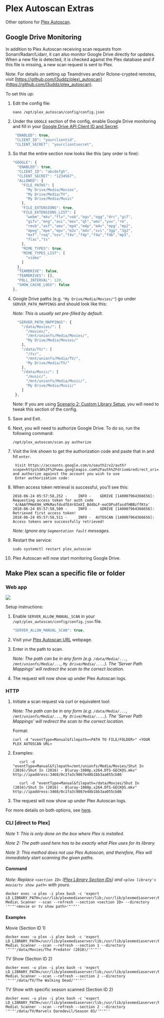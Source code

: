 # Plex Autoscan Extras

Other options for [Plex Autoscan](https://github.com/l3uddz/plex_autoscan).

## Google Drive Monitoring

In addition to Plex Autoscan receiving scan requests from Sonarr/Radarr/Lidarr, it can also monitor Google Drive directly for updates. When a new file is detected, it is checked against the Plex database and if this file is missing, a new scan request is sent to Plex.

Note: For details on setting up Teamdrives and/or Rclone-crypted remotes, visit [https://github.com/l3uddz/plex\_autoscan](https://github.com/l3uddz/plex_autoscan).

To set this up:

1. Edit the config file:

   ```text
   nano /opt/plex_autoscan/config/config.json
   ```

2. Under the `GOOGLE` section of the config, enable Google Drive monitoring and fill in your [Google Drive API Client ID and Secret](google-drive-api-client-id-and-client-secret-1.md).

   ```javascript
    "ENABLED": true,
    "CLIENT_ID": "yourclientid",
    "CLIENT_SECRET": "yourclientsecret",
   ```

3. So that the entire section now looks like this \(any order is fine\):

   ```javascript
   "GOOGLE": {
     "ENABLED": true,
     "CLIENT_ID": "abcdefgh",
     "CLIENT_SECRET": "1234567",
     "ALLOWED": {
       "FILE_PATHS": [
         "My Drive/Media/Movies",
         "My Drive/Media/TV",
         "My Drive/Media/Music"
       ],
       "FILE_EXTENSIONS": true,
       "FILE_EXTENSIONS_LIST": [
         "webm","mkv","flv","vob","ogv","ogg","drc","gif",
         "gifv","mng","avi","mov","qt","wmv","yuv","rm",
         "rmvb","asf","amv","mp4","m4p","m4v","mpg","mp2",
         "mpeg","mpe","mpv","m2v","m4v","svi","3gp","3g2",
         "mxf","roq","nsv","f4v","f4p","f4a","f4b","mp3",
         "flac","ts"
       ],
       "MIME_TYPES": true,
       "MIME_TYPES_LIST": [
         "video"
       ]
     },
     "TEAMDRIVE": false,
     "TEAMDRIVES": [],
     "POLL_INTERVAL": 120,
     "SHOW_CACHE_LOGS": false
   },
   ```

4. Google Drive paths \(e.g. `"My Drive/Media/Movies/"`\) go under `SERVER_PATH_MAPPINGS` and should look like this:

   _Note: This is usually set pre-filled by default._

   ```javascript
     "SERVER_PATH_MAPPINGS": {
       "/data/Movies/": [
         "/movies/",
         "/mnt/unionfs/Media/Movies/",
         "My Drive/Media/Movies/"
       ],
       "/data/TV/": [
         "/tv/",
         "/mnt/unionfs/Media/TV/",
         "My Drive/Media/TV/"
       ],
       "/data/Music/": [
         "/music/",
         "/mnt/unionfs/Media/Music/",
         "My Drive/Media/Music/"
       ]
    },
   ```

   Note: If you are using [Scenario 2: Custom Library Setup](../advanced-configuration/customizing-plex-libraries-1.md#scenario-2), you will need to tweak this section of the config.

5. Save and Exit.
6. Next, you will need to authorize Google Drive. To do so, run the following command:

   ```text
   /opt/plex_autoscan/scan.py authorize
   ```

7. Visit the link shown to get the authorization code and paste that in and hit `enter`.

   ```text
    Visit https://accounts.google.com/o/oauth2/v2/auth?scope=https%3A%2F%2Fwww.googleapis.com%2Fauth%2Fdrive&redirect_uri=urn%3Aietf%3Awg%3Aoauth%3A2.0%3Aoob&response_type=code&client_id=&access_type=offline and authorize against the account you wish to use
    Enter authorization code:
   ```

8. When access token retrieval is successful, you'll see this:

   ```text
   2018-06-24 05:57:58,252 -     INFO -    GDRIVE [140007964366656]: Requesting access token for auth code '4/AAAfPHmX9H_kMkMasfdsdfE4r8ImXI_BddbLF-eoCOPsdfasdfHBBzffKto'
   2018-06-24 05:57:58,509 -     INFO -    GDRIVE [140007964366656]: Retrieved first access token!
   2018-06-24 05:57:58,511 -     INFO -  AUTOSCAN [140007964366656]: Access tokens were successfully retrieved!
   ```

   _Note: Ignore any `Segmentation fault` messages._

9. Restart the service:

   ```text
   sudo systemctl restart plex_autoscan
   ```

10. Plex Autoscan will now start monitoring Google Drive. 

## Make Plex scan a specific file or folder

### Web app

![](https://i.imgur.com/KTrbShI.png)

Setup instructions:

1. Enable `SERVER_ALLOW_MANUAL_SCAN` in your `/opt/plex_autoscan/config/config.json` file.

   ```javascript
   "SERVER_ALLOW_MANUAL_SCAN": true,
   ```

2. Visit your [Plex Autoscan URL](../install-cloudbox/09-application-setup/install-plex-autoscan.md#3-obtaining-the-plex-autoscan-url) webpage.
3. Enter in the path to scan.

   _Note: The path can be in any form \(e.g. `/data/Media/...`, `/mnt/unionfs/Media/...`, `My Drive/Media/....`\). The 'Server Path Mappings' will redirect the scan to the correct location._

4. The request will now show up under Plex Autoscan logs.

### HTTP

1. Initiate a scan request via curl or equivalent tool:

   _Note: The path can be in any form \(e.g. `/data/Media/...`, `/mnt/unionfs/Media/...`, `My Drive/Media/....`\). The 'Server Path Mappings' will redirect the scan to the correct location._

   Format:

   ```text
   curl -d "eventType=Manual&filepath=<PATH TO FILE/FOLDER>" <YOUR PLEX AUTOSCAN URL>
   ```

2. Examples:

   ```text
      curl -d "eventType=Manual&filepath=/mnt/unionfs/Media/Movies/Shut In (2016)/Shut In (2016) - Bluray-1080p.x264.DTS-GECKOS.mkv" http://ipaddress:3468/0c1fa3c9867e48b1bb3aa055cb86`
   ```

   ```text
      curl -d "eventType=Manual&filepath=/data/Movies/Shut In (2016)/Shut In (2016) - Bluray-1080p.x264.DTS-GECKOS.mkv" http://ipaddress:3468/0c1fa3c9867e48b1bb3aa055cb86`
   ```

3. The request will now show up under Plex Autoscan logs.

For more details on both options, see [here](https://github.com/l3uddz/plex_autoscan#misc).

### CLI \[direct to Plex\]

_Note 1: This is only done on the box where Plex is installed._

_Note 2: The path used here has to be exactly what Plex uses for its library._

_Note 3: This method does not use Plex Autoscan, and therefore, Plex will immediately start scanning the given paths._

#### Command

_Note: Replace `<section ID>` \(_[_Plex Library Section IDs_](../unlinked-pages/plex-library-section-ids.md)_\) and `<plex library's movie/tv show path>` with yours._

```text
docker exec -u plex -i plex bash -c 'export LD_LIBRARY_PATH=/usr/lib/plexmediaserver/lib;/usr/lib/plexmediaserver/Plex\ Media\ Scanner --scan --refresh --section <section ID> --directory '"'"'<movie or tv show path>'"'"''
```

#### Examples

Movie \(Section ID 1\)

```text
docker exec -u plex -i plex bash -c 'export LD_LIBRARY_PATH=/usr/lib/plexmediaserver/lib;/usr/lib/plexmediaserver/Plex\ Media\ Scanner --scan --refresh --section 1 --directory '"'"'/data/Movies/The Predator (2018)/'"'"''
```

TV Show \(Section ID 2\)

```text
docker exec -u plex -i plex bash -c 'export LD_LIBRARY_PATH=/usr/lib/plexmediaserver/lib;/usr/lib/plexmediaserver/Plex\ Media\ Scanner --scan --refresh --section 2 --directory '"'"'/data/TV/The Walking Dead/'"'"''
```

TV Show with specific season scanned \(Section ID 2\)

```text
docker exec -u plex -i plex bash -c 'export LD_LIBRARY_PATH=/usr/lib/plexmediaserver/lib;/usr/lib/plexmediaserver/Plex\ Media\ Scanner --scan --refresh --section 2 --directory '"'"'/data/TV/Marvels Daredevil/Season 03/'"'"''
```

